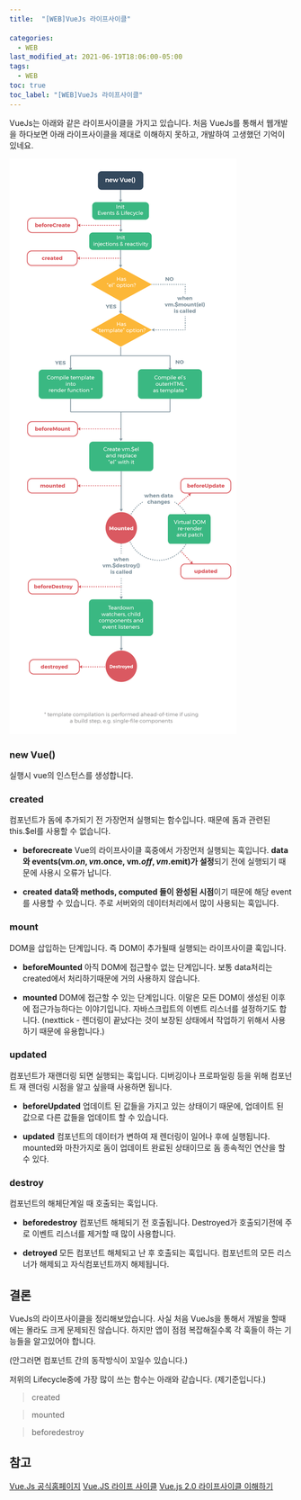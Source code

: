 ```yaml
---
title:  "[WEB]VueJs 라이프사이클"

categories:
  - WEB
last_modified_at: 2021-06-19T18:06:00-05:00
tags:
  - WEB
toc: true
toc_label: "[WEB]VueJs 라이프사이클"
---
```


VueJs는 아래와 같은 라이프사이클을 가지고 있습니다. 처음 VueJs를 통해서 웹개발을 하다보면 아래 라이프사이클을 제대로 이해하지 못하고, 개발하여 고생했던 기억이 있네요.

![Image Alt 텍스트](/assets/img/web/lifecycle.png)  

### new Vue()
실행시 vue의 인스턴스를 생성합니다. 
### created
컴포넌트가 돔에 추가되기 전 가장먼저 실행되는 함수입니다. 때문에 돔과 관련된 this.$el를 사용할 수 없습니다. 

- **beforecreate**
 Vue의 라이프사이클 훅중에서 가장먼저 실행되는 훅입니다. **data와 events(vm.$on, vm.$once, vm.$off, vm.$emit)가 설정**되기 전에 실행되기 때문에 사용시 오류가 납니다.

- **created**
 **data와 methods, computed 들이 완성된 시점**이기 때문에 해당 event를 사용할 수 있습니다. 주로 서버와의 데이터처리에서 많이 사용되는 훅입니다.
 

 
### mount
DOM을 삽입하는 단계입니다. 즉 DOM이 추가될때 실행되는 라이프사이클 훅입니다. 

- **beforeMounted**
 아직 DOM에 접근할수 없는 단계입니다. 보통 data처리는 created에서 처리하기때문에 거의 사용하지 않습니다. 

 - **mounted**
 DOM에 접근할 수 있는 단계입니다. 이말은 모든 DOM이 생성된 이후에 접근가능하다는 이야기입니다. 자바스크립트의 이벤트 리스너를 설정하기도 합니다. (nexttick - 렌더링이 끝났다는 것이 보장된 상태에서 작업하기 위해서 사용하기 때문에 유용합니다.)

### updated 
컴포넌트가 재랜더링 되면 실행되는 훅입니다. 디버깅이나 프로파일링 등을 위해 컴포넌트 재 렌더링 시점을 알고 싶을때 사용하면 됩니다.

- **beforeUpdated**
업데이트 된 값들을 가지고 있는 상태이기 때문에, 업데이트 된 값으로 다른 값들을 업데이트 할 수 있습니다.

- **updated**
컴포넌트의 데이터가 변하여 재 렌더링이 일어나 후에 실행됩니다. mounted와 마찬가지로 돔이 업데이트 완료된 상태이므로 돔 종속적인 연산을 할 수 있다.


### destroy
컴포넌트의 해체단계일 때 호출되는 훅입니다. 
- **beforedestroy**
 컴포넌트 해체되기 전 호출됩니다. Destroyed가 호출되기전에 주로 이벤트 리스너를 제거할 때 많이 사용합니다. 

- **detroyed**
모든 컴포넌트 해체되고 난 후 호출되는 훅입니다. 컴포넌트의 모든 리스너가 해제되고 자식컴포넌트까지 해제됩니다. 


## 결론
VueJs의 라이프사이클을 정리해보았습니다. 
사실 처음 VueJs을 통해서 개발을 할때에는 몰라도 크게 문제되진 않습니다. 하지만 앱이 점점 복잡해질수록 각 훅들이 하는 기능들을 알고있어야 합니다.

(안그러면 컴포넌트 간의 동작방식이 꼬일수 있습니다.)

저위의 Lifecycle중에 가장 많이 쓰는 함수는 아래와 같습니다. (제기준입니다.)

> created

> mounted

> beforedestroy

## 참고
[Vue.Js 공식홈페이지](https://kr.vuejs.org/v2/guide/instance.html)
[Vue.JS 라이프 사이클](https://beomy.tistory.com/47)
[Vue.js 2.0 라이프사이클 이해하기](https://medium.com/witinweb/vue-js-%EB%9D%BC%EC%9D%B4%ED%94%84%EC%82%AC%EC%9D%B4%ED%81%B4-%EC%9D%B4%ED%95%B4%ED%95%98%EA%B8%B0-7780cdd97dd4)